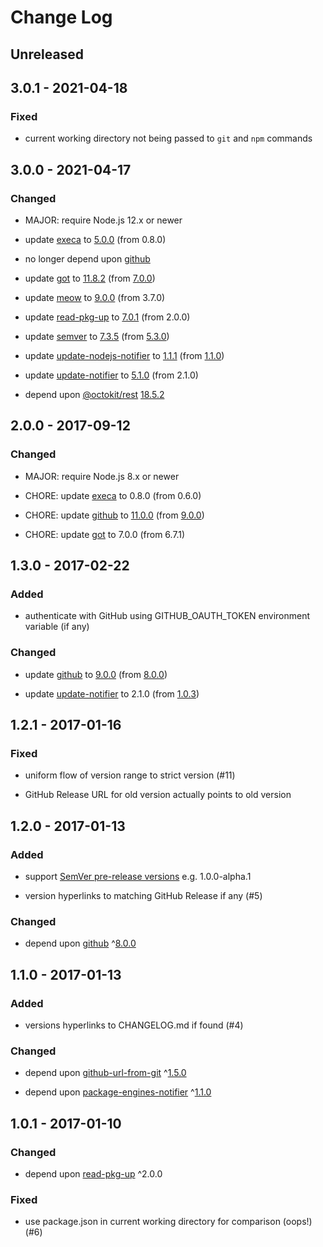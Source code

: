 # Change Log

## Unreleased

## 3.0.1 - 2021-04-18

### Fixed

- current working directory not being passed to `git` and `npm` commands

## 3.0.0 - 2021-04-17

### Changed

- MAJOR: require Node.js 12.x or newer

- update [execa](https://www.npmjs.com/package/execa) to [5.0.0](https://github.com/sindresorhus/execa/releases/tag/v5.0.0) (from 0.8.0)

- no longer depend upon [github](https://www.npmjs.com/package/github)

- update [got](https://www.npmjs.com/package/got) to [11.8.2](https://github.com/sindresorhus/got/releases/tag/v11.8.2) (from [7.0.0](https://github.com/sindresorhus/got/releases/tag/v7.0.0))

- update [meow](https://www.npmjs.com/package/meow) to [9.0.0](https://github.com/sindresorhus/meow/releases/tag/v9.0.0) (from 3.7.0)

- update [read-pkg-up](https://www.npmjs.com/package/read-pkg-up) to [7.0.1](https://github.com/sindresorhus/read-pkg-up/releases/tag/v7.0.1) (from 2.0.0)

- update [semver](https://www.npmjs.com/package/semver) to [7.3.5](https://github.com/npm/node-semver/blob/master/CHANGELOG.md) (from [5.3.0](https://github.com/npm/node-semver/blob/master/CHANGELOG.md))

- update [update-nodejs-notifier](https://www.npmjs.com/package/update-nodejs-notifier) to [1.1.1](https://github.com/jokeyrhyme/update-nodejs-notifier.js/releases/tag/1.1.1) (from [1.1.0](https://github.com/jokeyrhyme/update-nodejs-notifier.js/releases/tag/1.1.0))

- update [update-notifier](https://www.npmjs.com/package/update-notifier) to [5.1.0](https://github.com/yeoman/update-notifier/releases/tag/v5.1.0) (from 2.1.0)

- depend upon [@octokit/rest](https://www.npmjs.com/package/@octokit/rest) [18.5.2](https://github.com/octokit/rest.js/releases/tag/v18.5.2)

## 2.0.0 - 2017-09-12

### Changed

- MAJOR: require Node.js 8.x or newer

- CHORE: update [execa](https://www.npmjs.com/package/execa) to 0.8.0 (from 0.6.0)

- CHORE: update [github](https://www.npmjs.com/package/github) to [11.0.0](https://github.com/mikedeboer/node-github/blob/master/CHANGELOG.md) (from [9.0.0](https://github.com/mikedeboer/node-github/blob/master/CHANGELOG.md))

- CHORE: update [got](https://www.npmjs.com/package/got) to 7.0.0 (from 6.7.1)

## 1.3.0 - 2017-02-22

### Added

- authenticate with GitHub using GITHUB_OAUTH_TOKEN environment variable (if any)

### Changed

- update [github](https://www.npmjs.com/package/github) to [9.0.0](https://github.com/mikedeboer/node-github/blob/master/CHANGELOG.md) (from [8.0.0](https://github.com/mikedeboer/node-github/blob/master/CHANGELOG.md))

- update [update-notifier](https://www.npmjs.com/package/update-notifier) to 2.1.0 (from [1.0.3](https://github.com/yeoman/update-notifier/releases/tag/v1.0.3))

## 1.2.1 - 2017-01-16

### Fixed

- uniform flow of version range to strict version (#11)

- GitHub Release URL for old version actually points to old version

## 1.2.0 - 2017-01-13

### Added

- support [SemVer pre-release versions](http://semver.org/#spec-item-9) e.g. 1.0.0-alpha.1

- version hyperlinks to matching GitHub Release if any (#5)

### Changed

- depend upon [github](https://www.npmjs.com/package/github) ^[8.0.0](https://github.com/mikedeboer/node-github/blob/master/CHANGELOG.md)

## 1.1.0 - 2017-01-13

### Added

- versions hyperlinks to CHANGELOG.md if found (#4)

### Changed

- depend upon [github-url-from-git](https://www.npmjs.com/package/github-url-from-git) ^[1.5.0](https://github.com/visionmedia/node-github-url-from-git/blob/master/CHANGELOG.md)

- depend upon [package-engines-notifier](https://www.npmjs.com/package/package-engines-notifier) ^[1.1.0](https://github.com/jokeyrhyme/package-engines-notifier.js/blob/master/CHANGELOG.md)

## 1.0.1 - 2017-01-10

### Changed

- depend upon [read-pkg-up](https://www.npmjs.com/package/read-pkg-up) ^2.0.0

### Fixed

- use package.json in current working directory for comparison (oops!) (#6)
